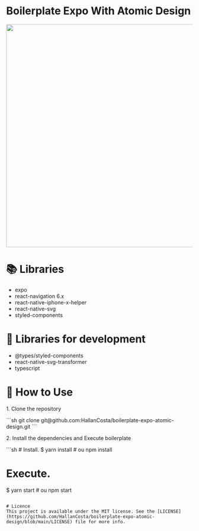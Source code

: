 # Boilerplate Expo With Atomic Design

<img src="https://user-images.githubusercontent.com/60573155/130364244-a2f8fdbe-b6c6-4f88-88ac-d2813695b007.jpeg" height="600" />

# :books: Libraries
- expo
- react-navigation 6.x
- react-native-iphone-x-helper
- react-native-svg
- styled-components


# :closed_book: Libraries for development
- @types/styled-components
- react-native-svg-transformer
- typescript

# :iphone: How to Use
<p>1. Clone the repository</p>
```sh
git clone git@github.com:HallanCosta/boilerplate-expo-atomic-design.git
```

<p>2. Install the dependencies and Execute boilerplate</p> 
```sh
# Install.
$ yarn install # ou npm install

# Execute.
$ yarn start # ou npm start
```

# Licence
This project is available under the MIT license. See the [LICENSE](https://github.com/HallanCosta/boilerplate-expo-atomic-design/blob/main/LICENSE) file for more info.